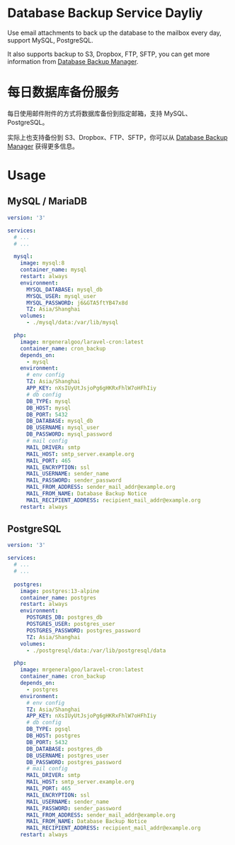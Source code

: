 # Database Backup Service Dayliy

Use email attachments to back up the database to the mailbox every day, support MySQL, PostgreSQL.

It also supports backup to S3, Dropbox, FTP, SFTP, you can get more information from [Database Backup Manager](https://github.com/backup-manager/backup-manager).


# 每日数据库备份服务

每日使用邮件附件的方式将数据库备份到指定邮箱，支持 MySQL、PostgreSQL。

实际上也支持备份到 S3、Dropbox、FTP、SFTP，你可以从 [Database Backup Manager](https://github.com/backup-manager/backup-manager) 获得更多信息。


# Usage

## MySQL / MariaDB

```yaml
version: '3'

services:
  # ...
  # ...

  mysql:
    image: mysql:8
    container_name: mysql
    restart: always
    environment:
      MYSQL_DATABASE: mysql_db
      MYSQL_USER: mysql_user
      MYSQL_PASSWORD: j6&GTA5ftYB47x8d
      TZ: Asia/Shanghai
    volumes:
      - ./mysql/data:/var/lib/mysql

  php:
    image: mrgeneralgoo/laravel-cron:latest
    container_name: cron_backup
    depends_on:
      - mysql
    environment:
      # env config
      TZ: Asia/Shanghai
      APP_KEY: nXsIUyUtJsjoPg6gHKRxFhlW7oHFhIiy
      # db config
      DB_TYPE: mysql
      DB_HOST: mysql
      DB_PORT: 5432
      DB_DATABASE: mysql_db
      DB_USERNAME: mysql_user
      DB_PASSWORD: mysql_password
      # mail config
      MAIL_DRIVER: smtp
      MAIL_HOST: smtp_server.example.org
      MAIL_PORT: 465
      MAIL_ENCRYPTION: ssl
      MAIL_USERNAME: sender_name
      MAIL_PASSWORD: sender_password
      MAIL_FROM_ADDRESS: sender_mail_addr@example.org
      MAIL_FROM_NAME: Database Backup Notice
      MAIL_RECIPIENT_ADDRESS: recipient_mail_addr@example.org
    restart: always
```

## PostgreSQL

```yaml
version: '3'

services:
  # ...
  # ...
  
  postgres:
    image: postgres:13-alpine
    container_name: postgres
    restart: always
    environment:
      POSTGRES_DB: postgres_db
      POSTGRES_USER: postgres_user
      POSTGRES_PASSWORD: postgres_password
      TZ: Asia/Shanghai
    volumes:
      - ./postgresql/data:/var/lib/postgresql/data

  php:
    image: mrgeneralgoo/laravel-cron:latest
    container_name: cron_backup
    depends_on:
      - postgres
    environment:
      # env config
      TZ: Asia/Shanghai
      APP_KEY: nXsIUyUtJsjoPg6gHKRxFhlW7oHFhIiy
      # db config
      DB_TYPE: pgsql
      DB_HOST: postgres
      DB_PORT: 5432
      DB_DATABASE: postgres_db
      DB_USERNAME: postgres_user
      DB_PASSWORD: postgres_password
      # mail config
      MAIL_DRIVER: smtp
      MAIL_HOST: smtp_server.example.org
      MAIL_PORT: 465
      MAIL_ENCRYPTION: ssl
      MAIL_USERNAME: sender_name
      MAIL_PASSWORD: sender_password
      MAIL_FROM_ADDRESS: sender_mail_addr@example.org
      MAIL_FROM_NAME: Database Backup Notice
      MAIL_RECIPIENT_ADDRESS: recipient_mail_addr@example.org
    restart: always
```
